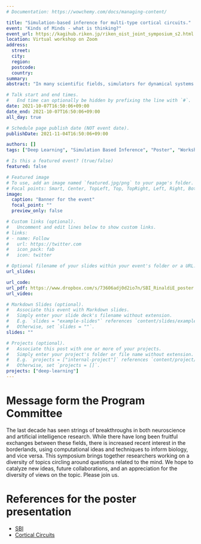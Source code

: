 ```yaml
---
# Documentation: https://wowchemy.com/docs/managing-content/

title: "Simulation-based inference for multi-type cortical circuits."
event: "Kinds of Minds - what is thinking?"
event_url: https://kagihub.riken.jp/riken_oist_joint_symposium_s2.html
location: Virtual workshop on Zoom
address:
  street:
  city:
  region:
  postcode:
  country:
summary:
abstract: "In many scientific fields, simulators for dynamical systems generate a massive amount of data. One of the crucial tasks scientists are spending their precious time on is comparing observational data to the aforementioned simulations in order to infer physically relevant parameters and their uncertainties based on the model embedded in the simulator. This poses a problem because the likelihood function for realistic simulations of complex physical systems is intractable. Simulation-based inference techniques attack this problem using machine learning tools and probabilistic programming. I will give an overview of the problem and introduce an application of the method to the analysis of multi-type cortical circuits."

# Talk start and end times.
#   End time can optionally be hidden by prefixing the line with `#`.
date: 2021-10-07T16:50:06+09:00
date_end: 2021-10-07T16:50:06+09:00
all_day: true

# Schedule page publish date (NOT event date).
publishDate: 2021-11-04T16:50:06+09:00

authors: []
tags: ["Deep Learning", "Simulation Based Inference", "Poster", "Workshop", "Neuroscience"]

# Is this a featured event? (true/false)
featured: false

# Featured image
# To use, add an image named `featured.jpg/png` to your page's folder.
# Focal points: Smart, Center, TopLeft, Top, TopRight, Left, Right, BottomLeft, Bottom, BottomRight.
image:
  caption: "Banner for the event"
  focal_point: ""
  preview_only: false

# Custom links (optional).
#   Uncomment and edit lines below to show custom links.
# links:
# - name: Follow
#   url: https://twitter.com
#   icon_pack: fab
#   icon: twitter

# Optional filename of your slides within your event's folder or a URL.
url_slides:

url_code:
url_pdf: https://www.dropbox.com/s/73606adj0d2io7n/SBI_RinaldiE_poster.pdf?dl=0
url_video:

# Markdown Slides (optional).
#   Associate this event with Markdown slides.
#   Simply enter your slide deck's filename without extension.
#   E.g. `slides = "example-slides"` references `content/slides/example-slides.md`.
#   Otherwise, set `slides = ""`.
slides: ""

# Projects (optional).
#   Associate this post with one or more of your projects.
#   Simply enter your project's folder or file name without extension.
#   E.g. `projects = ["internal-project"]` references `content/project/deep-learning/index.md`.
#   Otherwise, set `projects = []`.
projects: ["deep-learning"]
---
```


# Message form the Program Committee

The last decade has seen strings of breakthroughs in both neuroscience and artificial intelligence research. While there have long been fruitful exchanges between these fields, there is increased recent interest in the borderlands, using computational ideas and techniques to inform biology, and vice versa. This symposium brings together researchers working on a diversity of topics circling around questions related to the mind. We hope to catalyze new ideas, future collaborations, and an appreciation for the diversity of views on the topic. Please join us.

# References for the poster presentation

* [SBI](https://www.pnas.org/content/117/48/30055)
* [Cortical Circuits](https://www.biorxiv.org/content/10.1101/2020.11.11.378729v1)
